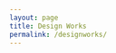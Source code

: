 ```yaml
---
layout: page
title: Design Works
permalink: /designworks/
---
```



<!-- Place <div> tag where you want the feed to appear -->
<div id="curator-feed-default-feed-layout"></div>
<!-- The Javascript can be moved to the end of the html page before the </body> tag -->
<script type="text/javascript">
/* curator-feed-default-feed-layout */
(function(){
var i, e, d = document, s = "script";i = d.createElement("script");i.async = 1;
i.src = "https://cdn.curator.io/published/d548ea14-fa66-4ebb-be4b-3d8441a95625.js";
e = d.getElementsByTagName(s)[0];e.parentNode.insertBefore(i, e);
})();
</script>